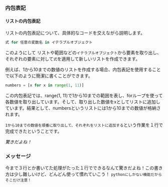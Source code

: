 ### 内包表記
#### リストの内包表記
リストの内包表記について、具体的なコードを交えながら説明します。
```python
式 for 任意の変数名 in イテラブルオブジェクト
```
このようにして
リストや範囲などの```イテラブルオブジェクト```から要素を取り出し、それぞれの要素に対して```式```を適用して新しいリストを作成できます。

例えば、1から10までの数値のリストを作成する場合、内包表記を使用することで以下のように簡潔に書くことができます。
```python
numbers = [x for x in range(1, 11)]
```

この内包表記では、range(1, 11)で1から10までの範囲を表し、forループを使って各数値を取り出しています。そして、取り出した数値をxとしてリストに追加しています。結果として、numbersというリストには1から10までの数値が格納されます。

```1から10までの数値を順番に取り出して、それぞれをリストに追加する```という作業を１行で完成できたということです。

*驚きだよね！*

### メッセージ
今まで３行とか書いてた処理がたった１行でできるなんて驚きだよね！この書き方は少し難しいけど、どんどん使って慣れていこう！
```pythonにしかない機能だからそこだけ注意！```



